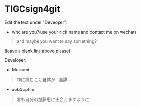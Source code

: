 # TIGCsign4git
Edit the text under "Deveoper":
  - who are you?(use your nick name and contact me on wechat)
  > and maybe you want to say something?

  (leave a blank line above please)
 
Developer:
  - Mutsumi
  > 神に挑むこと自体が…無謀…
  - sukiSophie
  > 君も自分の加藤恵に出会えますように

